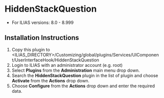 # HiddenStackQuestion
* For ILIAS versions: 8.0 - 8.999

## Installation Instructions
1. Copy this plugin to <ILIAS_DIRECTORY>/Customizing/global/plugins/Services/UIComponent/UserInterfaceHook/HiddenStackQuestion
2. Login to ILIAS with an administrator account (e.g. root)
3. Select **Plugins** from the **Administration** main menu drop down.
4. Search the **HiddenStackQuestion** plugin in the list of plugin and choose **Activate** from the **Actions** drop down.
5. Choose **Configure** from the **Actions** drop down and enter the required data.